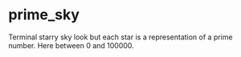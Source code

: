 # prime_sky

Terminal starry sky look but each star is a representation of a prime number. Here between 0 and 100000.